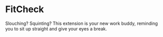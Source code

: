 # FitCheck
Slouching? Squinting? This extension is your new work buddy, reminding you to sit up straight and give your eyes a break.
